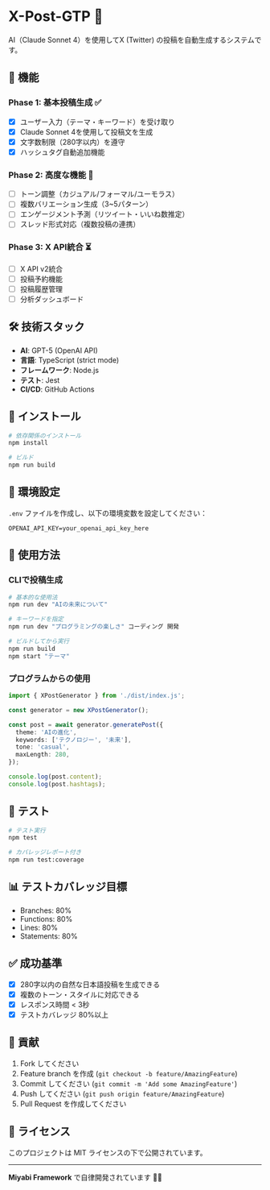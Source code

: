 # X-Post-GTP 🚀

AI（Claude Sonnet 4）を使用してX (Twitter) の投稿を自動生成するシステムです。

## 🌟 機能

### Phase 1: 基本投稿生成 ✅
- [x] ユーザー入力（テーマ・キーワード）を受け取り
- [x] Claude Sonnet 4を使用して投稿文を生成
- [x] 文字数制限（280字以内）を遵守
- [x] ハッシュタグ自動追加機能

### Phase 2: 高度な機能 🚧
- [ ] トーン調整（カジュアル/フォーマル/ユーモラス）
- [ ] 複数バリエーション生成（3~5パターン）
- [ ] エンゲージメント予測（リツイート・いいね数推定）
- [ ] スレッド形式対応（複数投稿の連携）

### Phase 3: X API統合 ⏳
- [ ] X API v2統合
- [ ] 投稿予約機能
- [ ] 投稿履歴管理
- [ ] 分析ダッシュボード

## 🛠️ 技術スタック

- **AI**: GPT-5 (OpenAI API)
- **言語**: TypeScript (strict mode)
- **フレームワーク**: Node.js
- **テスト**: Jest
- **CI/CD**: GitHub Actions

## 🚀 インストール

```bash
# 依存関係のインストール
npm install

# ビルド
npm run build
```

## 🔧 環境設定

`.env` ファイルを作成し、以下の環境変数を設定してください：

```env
OPENAI_API_KEY=your_openai_api_key_here
```

## 📖 使用方法

### CLIで投稿生成

```bash
# 基本的な使用法
npm run dev "AIの未来について"

# キーワードを指定
npm run dev "プログラミングの楽しさ" コーディング 開発

# ビルドしてから実行
npm run build
npm start "テーマ"
```

### プログラムからの使用

```typescript
import { XPostGenerator } from './dist/index.js';

const generator = new XPostGenerator();

const post = await generator.generatePost({
  theme: 'AIの進化',
  keywords: ['テクノロジー', '未来'],
  tone: 'casual',
  maxLength: 280,
});

console.log(post.content);
console.log(post.hashtags);
```

## 🧪 テスト

```bash
# テスト実行
npm test

# カバレッジレポート付き
npm run test:coverage
```

## 📊 テストカバレッジ目標

- Branches: 80%
- Functions: 80%
- Lines: 80%
- Statements: 80%

## ✅ 成功基準

- [x] 280字以内の自然な日本語投稿を生成できる
- [x] 複数のトーン・スタイルに対応できる
- [x] レスポンス時間 < 3秒
- [x] テストカバレッジ 80%以上

## 🤝 貢献

1. Fork してください
2. Feature branch を作成 (`git checkout -b feature/AmazingFeature`)
3. Commit してください (`git commit -m 'Add some AmazingFeature'`)
4. Push してください (`git push origin feature/AmazingFeature`)
5. Pull Request を作成してください

## 📄 ライセンス

このプロジェクトは MIT ライセンスの下で公開されています。

---

**Miyabi Framework** で自律開発されています 🤖✨